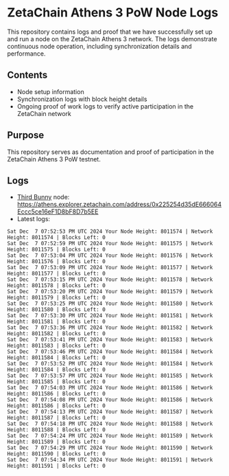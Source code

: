 # ZetaChain Athens 3 PoW Node Logs
This repository contains logs and proof that we have successfully set up and run a node on the ZetaChain Athens 3 network. The logs demonstrate continuous node operation, including synchronization details and performance.

## Contents
- Node setup information
- Synchronization logs with block height details
- Ongoing proof of work logs to verify active participation in the ZetaChain network

## Purpose
This repository serves as documentation and proof of participation in the ZetaChain Athens 3 PoW testnet.

## Logs

- [Third Bunny](https://thirdbunny.xyz/) node: https://athens.explorer.zetachain.com/address/0x225254d35dE666064Eccc5ce16eF1D8bF8D7b5EE
- Latest logs:
```
Sat Dec  7 07:52:53 PM UTC 2024 Your Node Height: 8011574 | Network Height: 8011574 | Blocks Left: 0
Sat Dec  7 07:52:59 PM UTC 2024 Your Node Height: 8011575 | Network Height: 8011575 | Blocks Left: 0
Sat Dec  7 07:53:04 PM UTC 2024 Your Node Height: 8011576 | Network Height: 8011576 | Blocks Left: 0
Sat Dec  7 07:53:09 PM UTC 2024 Your Node Height: 8011577 | Network Height: 8011577 | Blocks Left: 0
Sat Dec  7 07:53:15 PM UTC 2024 Your Node Height: 8011578 | Network Height: 8011578 | Blocks Left: 0
Sat Dec  7 07:53:20 PM UTC 2024 Your Node Height: 8011579 | Network Height: 8011579 | Blocks Left: 0
Sat Dec  7 07:53:25 PM UTC 2024 Your Node Height: 8011580 | Network Height: 8011580 | Blocks Left: 0
Sat Dec  7 07:53:30 PM UTC 2024 Your Node Height: 8011581 | Network Height: 8011581 | Blocks Left: 0
Sat Dec  7 07:53:36 PM UTC 2024 Your Node Height: 8011582 | Network Height: 8011582 | Blocks Left: 0
Sat Dec  7 07:53:41 PM UTC 2024 Your Node Height: 8011583 | Network Height: 8011583 | Blocks Left: 0
Sat Dec  7 07:53:46 PM UTC 2024 Your Node Height: 8011584 | Network Height: 8011584 | Blocks Left: 0
Sat Dec  7 07:53:52 PM UTC 2024 Your Node Height: 8011584 | Network Height: 8011584 | Blocks Left: 0
Sat Dec  7 07:53:57 PM UTC 2024 Your Node Height: 8011585 | Network Height: 8011585 | Blocks Left: 0
Sat Dec  7 07:54:03 PM UTC 2024 Your Node Height: 8011586 | Network Height: 8011586 | Blocks Left: 0
Sat Dec  7 07:54:08 PM UTC 2024 Your Node Height: 8011586 | Network Height: 8011586 | Blocks Left: 0
Sat Dec  7 07:54:13 PM UTC 2024 Your Node Height: 8011587 | Network Height: 8011587 | Blocks Left: 0
Sat Dec  7 07:54:18 PM UTC 2024 Your Node Height: 8011588 | Network Height: 8011588 | Blocks Left: 0
Sat Dec  7 07:54:24 PM UTC 2024 Your Node Height: 8011589 | Network Height: 8011589 | Blocks Left: 0
Sat Dec  7 07:54:29 PM UTC 2024 Your Node Height: 8011590 | Network Height: 8011590 | Blocks Left: 0
Sat Dec  7 07:54:34 PM UTC 2024 Your Node Height: 8011591 | Network Height: 8011591 | Blocks Left: 0
```
